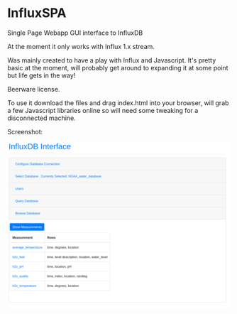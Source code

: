 # InfluxSPA
Single Page Webapp GUI interface to InfluxDB

At the moment it only works with Influx 1.x stream. 

Was mainly created to have a play with Influx and Javascript. It's pretty basic at the moment, will probably get around to expanding it at some point but life gets in the way!


Beerware license.


To use it download the files and drag index.html into your browser, will grab a few Javascript libraries online so will need some tweaking for a disconnected machine. 



Screenshot:

![Screenshot](https://raw.githubusercontent.com/unixhead/InfluxSPA/main/ifx-spa.png)
